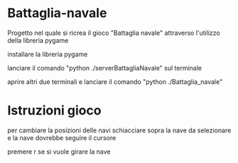 # Battaglia-navale
Progetto nel quale si ricrea il gioco "Battaglia navale" attraverso l'utilizzo della libreria pygame

installare la libreria pygame

lanciare il comando "python ./serverBattagliaNavale" sul terminale

aprire altri due terminali e lanciare il comando "python ./Battaglia_navale"

# Istruzioni gioco
per cambiare la posizioni delle navi schiacciare sopra la nave da selezionare e la nave dovrebbe seguire il cursore

premere r se si vuole girare la nave
